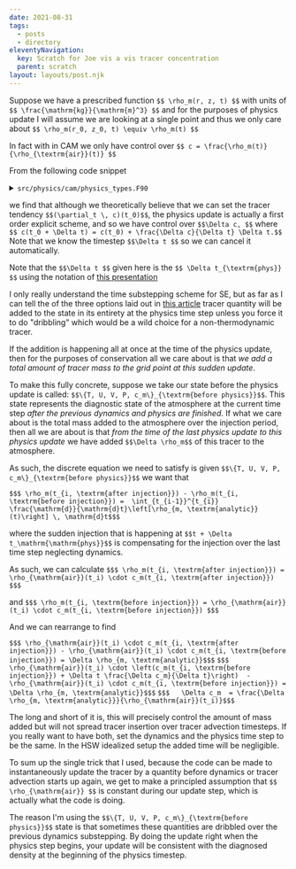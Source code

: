 ```yaml
---
date: 2021-08-31
tags:
  - posts
  - directory
eleventyNavigation:
  key: Scratch for Joe vis a vis tracer concentration
  parent: scratch
layout: layouts/post.njk
---
```


Suppose we have a prescribed function `$$ \rho_m(r, z, t) $$` with units of `$$ \frac{\mathrm{kg}}{\mathrm{m}^3} $$` and for the purposes
of physics update I will assume we are looking at a single point and thus we only care about
`$$ \rho_m(r_0, z_0, t) \equiv \rho_m(t) $$`

In fact with in CAM we only have control over `$$ c = \frac{\rho_m(t)}{\rho_{\textrm{air}}(t)} $$`

From the following code snippet 

<details>
<summary><code>src/physics/cam/physics_types.F90</code></summary>
  
  
```
  ! Update constituents, all schemes use time split q: no tendency kept
    call cnst_get_ind('CLDICE', ixcldice, abort=.false.)
    call cnst_get_ind('CLDLIQ', ixcldliq, abort=.false.)
    ! Check for number concentration of cloud liquid and cloud ice (if not present
    ! the indices will be set to -1)
    call cnst_get_ind('NUMICE', ixnumice, abort=.false.)
    call cnst_get_ind('NUMLIQ', ixnumliq, abort=.false.)
    call cnst_get_ind('NUMRAI', ixnumrain, abort=.false.)
    call cnst_get_ind('NUMSNO', ixnumsnow, abort=.false.)

    do m = 1, pcnst
       if(ptend%lq(m)) then 
          do k = ptend%top_level, ptend%bot_level
             state%q(:ncol,k,m) = state%q(:ncol,k,m) + ptend%q(:ncol,k,m) * dt 
          end do

          ! now test for mixing ratios which are too small
          ! don't call qneg3 for number concentration variables
          if (m /= ixnumice  .and.  m /= ixnumliq .and. &
              m /= ixnumrain .and.  m /= ixnumsnow ) then 
             call qneg3(trim(ptend%name), state%lchnk, ncol, state%psetcols, pver, m, m, qmin(m:m), state%q(:,1:pver,m:m))
          else 
             do k = ptend%top_level, ptend%bot_level
                ! checks for number concentration
                state%q(:ncol,k,m) = max(1.e-12_r8,state%q(:ncol,k,m))
                state%q(:ncol,k,m) = min(1.e10_r8,state%q(:ncol,k,m))
             end do
          end if

       end if

    end do

    !------------------------------------------------------------------------
    ! This is a temporary fix for the large H, H2 in WACCM-X
    ! Well, it was supposed to be temporary, but it has been here
    ! for a while now.
    !------------------------------------------------------------------------
    if ( waccmx_is('ionosphere') .or. waccmx_is('neutral') ) then 
       call cnst_get_ind('H', ixh) 
       do k = ptend%top_level, ptend%bot_level
          state%q(:ncol,k,ixh) = min(state%q(:ncol,k,ixh), 0.01_r8)
       end do

       call cnst_get_ind('H2', ixh2)
       do k = ptend%top_level, ptend%bot_level
          state%q(:ncol,k,ixh2) = min(state%q(:ncol,k,ixh2), 6.e-5_r8)
       end do
    endif
```
  
</details>


we find that although we theoretically believe that we can set the
tracer tendency `$$(\partial_t \, c)(t_0)$$`, the physics update is 
actually a first order explicit scheme, and so we have control over 
`$$\Delta c, $$` where `$$ c(t_0 + \Delta t) = c(t_0) + \frac{\Delta c}{\Delta t} \Delta t.$$`
Note that we know the timestep `$$\Delta t $$` so we can cancel it automatically.

Note that the `$$\Delta t $$` given here is the `$$ \Delta t_{\textrm{phys}} $$` using the notation
of [this presentation](https://www.cesm.ucar.edu/events/tutorials/2018/files/Lecture2-lauritzen.pdf)

I only really understand the time substepping scheme for SE, but as far as I can tell the of
the three options laid out in [this article](https://www.osti.gov/servlets/purl/1706688)
tracer quantity will be added to the state in its entirety at the physics time step
unless you force it to do "dribbling" which would be a wild choice
for a non-thermodynamic tracer. 

If the addition is happening all at once at the time of the physics update, then for
the purposes of conservation all we care about is that _we add a total amount of tracer mass to
the grid point at this sudden update_.

To make this fully concrete, suppose we take our state before the physics update is called:
`$$\{T, U, V, P, c_m\}_{\textrm{before physics}}$$`. This state represents
the diagnostic state of the atmosphere at the current time step _after the previous dynamics
and physics are finished_. 
If what we care about is the total mass added to the atmosphere over the injection period,
then all we are about is that _from the time of the last physics update to this physics update_
we have added `$$\Delta \rho_m$$` of this tracer to the atmosphere. 

As such, the discrete equation we need to satisfy is
given `$$\{T, U, V, P, c_m\}_{\textrm{before physics}}$$` we want that 

`$$$ \rho_m(t_{i, \textrm{after injection}}) - \rho_m(t_{i, \textrm{before injection}}) =  \int_{t_{i-1}}^{t_{i}} \frac{\mathrm{d}}{\mathrm{d}t}\left[\rho_{m, \textrm{analytic}}(t)\right] \, \mathrm{d}t$$$`

where the sudden injection that is happening at `$$t + \Delta t_\mathrm{\mathrm{phys}}$$` is compensating for 
the injection over the last time step neglecting dynamics.

As such, we can calculate 
`$$$ \rho_m(t_{i, \textrm{after injection}}) = \rho_{\mathrm{air}}(t_i) \cdot c_m(t_{i, \textrm{after injection}}) $$$`

and 
`$$$ \rho_m(t_{i, \textrm{before injection}}) = \rho_{\mathrm{air}}(t_i) \cdot c_m(t_{i, \textrm{before injection}}) $$$`

And we can rearrange to find

`$$$ \rho_{\mathrm{air}}(t_i) \cdot c_m(t_{i, \textrm{after injection}}) - \rho_{\mathrm{air}}(t_i) \cdot c_m(t_{i, \textrm{before injection}}) = \Delta \rho_{m, \textrm{analytic}}$$$`
`$$$ \rho_{\mathrm{air}}(t_i) \cdot \left(c_m(t_{i, \textrm{before injection}}) + \Delta t \frac{\Delta c_m}{\Delta t}\right)  - \rho_{\mathrm{air}}(t_i) \cdot c_m(t_{i, \textrm{before injection}}) = \Delta \rho_{m, \textrm{analytic}}$$$`
`$$$   \Delta c_m  = \frac{\Delta \rho_{m, \textrm{analytic}}}{\rho_{\mathrm{air}}(t_i)}$$$`



The long and short of it is, this will precisely control the amount of mass added but will not spread tracer insertion
over tracer advection timesteps. If you really want to have both, set the dynamics and the physics time step
to be the same. In the HSW idealized setup the added time will be negligible.

To sum up the single trick that I used, because the code can be made to instantaneously update
the tracer by a quantity before dynamics or tracer advection starts up again,
we get to make a principled assumption that `$$ \rho_{\mathrm{air}} $$` is constant
during our update step, which is actually what the code is doing.

The reason I'm using the `$$\{T, U, V, P, c_m\}_{\textrm{before physics}}$$` state is that sometimes
these quantities are dribbled over the previous dynamics substepping. By doing the update right when the
physics step begins, your update will be consistent with the diagnosed density at the beginning of the physics timestep.



<!-- As such the main issue that we face is that `$$ \rho_{\mathrm{air}}$$` may be time varying,
which makes calculation of `$$ c = \frac{\rho_i}{\rho_{\mathrm{air}}}.$$`

However, we are using a first-order scheme. The continuous identity that
we want our discretized system to satisfy is 

`$$$ \rho_{\mathrm{air}}(t_{i+1}) c_i(t_{i+1}) - \rho_{\mathrm{air}}(t_{i}) c_i(t_{i}) = \rho_i(t_{i+1}) - \rho_i(t_i)$$$`
where `$$t_{i+1} = t_i + \Delta t_{\mathrm{phys}} $$`

We know the righthand side analytically. 
At a given physics update we know `$$\rho_i(t)$$`, `$$\rho_{\mathrm{air}}(t_i).$$`

If we add a variable to the physics routine we can keep track of `$$\rho_{i-1} $$` which would make the lefthand

 -->
